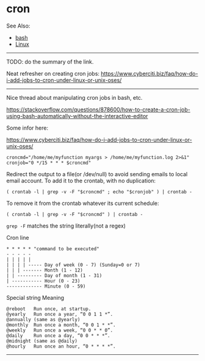 # cron

See Also:

  - [bash](bash.md)
  - [Linux](Linux.md)

---

TODO: do the summary of the link.

Neat refresher on creating cron jobs:
https://www.cyberciti.biz/faq/how-do-i-add-jobs-to-cron-under-linux-or-unix-oses/

---

Nice thread about manipulating cron jobs in bash, etc. 

https://stackoverflow.com/questions/878600/how-to-create-a-cron-job-using-bash-automatically-without-the-interactive-editor

Some infor here:

https://www.cyberciti.biz/faq/how-do-i-add-jobs-to-cron-under-linux-or-unix-oses/

    croncmd="/home/me/myfunction myargs > /home/me/myfunction.log 2>&1"
    cronjob="0 */15 * * * $croncmd"

Redirect the output to a file(or /dev/null) to avoid sending emails to local email account.
To add it to the crontab, with no duplication:

    ( crontab -l | grep -v -F "$croncmd" ; echo "$cronjob" ) | crontab -

To remove it from the crontab whatever its current schedule:

    ( crontab -l | grep -v -F "$croncmd" ) | crontab -

```grep -F``` matches the string literally(not a regex)

Cron line

    * * * * * "command to be executed"
    - - - - -
    | | | | |
    | | | | ----- Day of week (0 - 7) (Sunday=0 or 7)
    | | | ------- Month (1 - 12)
    | | --------- Day of month (1 - 31)
    | ----------- Hour (0 - 23)
    ------------- Minute (0 - 59)

Special string	Meaning

    @reboot	  Run once, at startup.
    @yearly	  Run once a year, “0 0 1 1 *”.
    @annually (same as @yearly)
    @monthly  Run once a month, “0 0 1 * *”.
    @weekly   Run once a week, “0 0 * * 0”.
    @daily    Run once a day, “0 0 * * *”.
    @midnight (same as @daily)
    @hourly   Run once an hour, “0 * * * *”.

---
